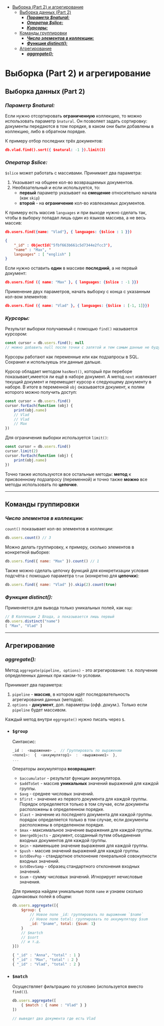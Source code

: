- [Выборка (Part 2) и агрегирование](#выборка-part-2-и-агрегирование)
  - [Выборка данных (Part 2)](#выборка-данных-part-2)
    - [***Параметр $natural:***](#параметр-natural)
    - [***Оператор $slice:***](#оператор-slice)
    - [***Курсоры:***](#курсоры)
  - [Команды группировки](#команды-группировки)
    - [***Число элементов в коллекции:***](#число-элементов-в-коллекции)
    - [***Функция distinct():***](#функция-distinct)
  - [Агрегирование](#агрегирование)
    - [***aggregate():***](#aggregate)

# Выборка (Part 2) и агрегирование

## Выборка данных (Part 2) 

### ***Параметр $natural:***

Если нужно отсортировать **ограниченную** коллекцию, то можно использовать параметр `$natural`. Он позволяет задать сортировку: документы передаются в том порядке, в каком они были добавлены в коллекцию, либо в обратном порядке.

К примеру отбор последних трёх документов:

```json
db.vlad.find().sort({ $natural: -1 }).limit(3)
```

### ***Оператор $slice:***

`$slice` может работать с массивами. Принимает два параметра:

1. Указывает на общеее кол-во возвращаемых документов.
2. Необязательный и если используется, то: 
    * **первый** параметр указывает на **смещение** относительно начала (как `skip`)
    * **второй** - на **ограничение** кол-во извлекаемых документов.

К примеру есть массив `languages` и при выходе нужно сделать так, чтобы в выборку попадал лишь один из языков массива, а не весь массив:

```json
db.users.find({name: "Vlad"}, { languages: {$slice : 1 }})

{ 
    "_id" : ObjectId("5fbf663b661c5d7344e2fcc3"), 
    "name" : "Max", "
    languages" : [ "english" ] 
}
```

Если нужно оставить **один** в массиве **последний**, а не первый документ:

```json
db.users.find ({ name: "Max" }, { languages: {$slice : -1 }})
```

Применение двух параметров, начать выборку с конца с указанным кол-вом элементов:

```json
db.users.find ({ name: "Vlad" }, { languages: {$slice : [-1, 1]}})
```

### ***Курсоры:***

Результат выборки получаемый с помощью `find()` называется курсором:

```javascript
const cursor = db.users.find(); null
// можно добавить null после точки с запятой и тем самым данные не будут выводиться сразу же
```

Курсоры работают как переменные или как подзапросы в SQL. Сохранил и используешь эти данные дальше. 

Курсор обладает методом `hasNext()`, который при переборе показывает,имеется ли ещё в наборе документ. А метод `next` извлекает текущий документ и перемещает курсор к следующему документу в наборе. В итоге в переменной `obj` оказывается документ, к полям которого можно получить доступ:

```javascript
const cursor = db.users.find()
cursor.forEach(function (obj) {
    print(obj.name)
    // Vlad
    // Vlad
    // Max
})
```

Для ограничения выборки используется `limit()`:

```javascript
const cursor = db.users.find()
cursor.limit(2)
cursor.forEach(function (obj) {
    print(obj.name)
})
```

Точно также используются все остальные методы: **метод** к присвоенному подзапросу (переменной) и точно также **можно** все методы использовать по **цепочке**.
***

## Команды группировки

### ***Число элементов в коллекции:***

`count()` показывает кол-во элементов в коллекции:

```javascript
db.users.count() // 3
```

Можно делать группировку, к примеру, сколько элементов в конкретной выборке:

```javascript
db.users.find({ name: "Max" }).count() // 1
```

Также можно сделать цепочку функций для конкретизации условия подсчёта с помощью параметра `true` (конкретно для **цепочки**):

```javascript
db.users.find({ name: "Vlad" }).skip(2).count(true)
```

### ***Функция distinct():***

Применяется для вывода только уникальных полей, как `map`:

```javascript
// В Коллекции 2 Влада, а показывается лишь первый
db.users.distinct("name")
[ "Max", "Vlad" ]
```
***

## Агрегирование 
### ***aggregate():***

Метод `aggregate(pipeline, options)` - это агрегирование: т.е. получение определенных данных при каком-то условии.

Принимает два параметра: 

1. `pipeline` - **массив**, в котором идёт последовательность агрегирования данных (методов).
2. `options` - **документ**, доп. параметры (*офф. докум.*). Только если `pipeline` будет массивом. 

Каждый метод внутри `eggregate()` нужно писать через `$`.


* ### `$group`
    
    Синтаксис:

    ```javascript
    _id :  <выражение> ,  // Группировать по выражению 
    <поле1>:  {  <аккумулятор1>  :  <выражение1>  }, 
    ... 
    ```

    Операторы аккумулятора **возвращают**:

    * `$accumulator` - результат функции аккумулятора.
    * `$addToSet` - массив **уникальных** значений выражений для каждой группы.
    * `$avg` - среднее числовых значений.
    * `$first` - значение из первого документа для каждой группы. Порядок определяется только в том случае, если документы расположены в определенном порядке. 
    * `$last` - значение из последнего документа для каждой группы. порядок определяется только в том случае, если документы расположены в определенном порядке. 
    * `$max` - максимальное значение выражения для каждой группы.
    * `$mergeObjects` -	документ, созданный путем объединения входных документов для каждой группы.
    * `$min` -	наименьшее значение выражения для каждой группы.
    * `$push` -	массив значений выражений для каждой группы.
    * `$stdDevPop` - стандартное отклонение генеральной совокупности входных значений.
    * `$stdDevSamp` - образец стандартного отклонения входных значений.
    * `$sum` - сумму числовых значений. Игнорирует нечисловые значения. 

    
    Для примера найдем уникальные поля `name` и узнаем сколько одинаковых полей в общем:

    ```javascript
    db.users.aggregate([{
        $group: { 
            // Новое поле _id: группировать по выражению `$name`
            // Новое поле total: группировать по аккумулятору $sum
            _id: "$name", total: {$sum: 1} 
        }
        // $martch
        // $sort
        // и т.д.
    }])

    { "_id" : "Anna", "total" : 1 }
    { "_id" : "Max", "total" : 2 }
    { "_id" : "Vlad", "total" : 2 }
    ```

* ### `$match`
    Осуществляет фильтрацию по условию (используется вместо `find()`).

    ```javascript
    db.users.aggregate([
        { $match : { name : "Vlad" } } 
    ])

    // выведет два документа где есть Vlad
    ```
